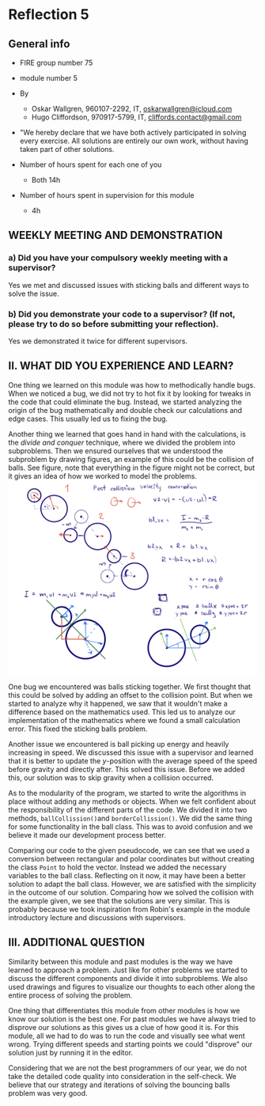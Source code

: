 # Reflection 5
## General info

- FIRE group number 75
- module number 5
- By

  - Oskar Wallgren, 960107-2292, IT, oskarwallgren@icloud.com
  - Hugo Cliffordson, 970917-5799, IT, cliffords.contact@gmail.com

- "We hereby declare that we have both actively participated in solving every exercise. All solutions are entirely our own work, without having taken part of other solutions.
- Number of hours spent for each one of you
  - Both 14h
- Number of hours spent in supervision for this module
  - 4h
## WEEKLY MEETING AND DEMONSTRATION
 
### a) Did you have your compulsory weekly meeting with a supervisor?
Yes we met and discussed issues with sticking balls and different ways to solve the issue.
 
### b) Did you demonstrate your code to a supervisor? (If not, please try to do so before submitting your reflection).
Yes we demonstrated it twice for different supervisors.
 
## II. WHAT DID YOU EXPERIENCE AND LEARN?
One thing we learned on this module was how to methodically handle bugs. When we noticed a bug, we did not try to hot fix it by looking for tweaks in the code that could eliminate the bug. Instead, we started analyzing the origin of the bug mathematically and double check our calculations and edge cases. This usually led us to fixing the bug.
 
Another thing we learned that goes hand in hand with the calculations, is the *divide and conquer* technique, where we divided the problem into subproblems. Then we ensured ourselves that we understood the subproblem by drawing figures, an example of this could be the collision of balls. See figure, note that everything in the figure might not be correct, but it gives an idea of how we worked to model the problems. 
![](relfection5.jpeg)
 
One bug we encountered was balls sticking together. We first thought that this could be solved by adding an offset to the collision point. But when we started to analyze why it happened, we saw that it wouldn't make a difference based on the mathematics used. This led us to analyze our implementation of the mathematics where we found a small calculation error. This fixed the sticking balls problem.
 
Another issue we encountered is ball picking up energy and heavily increasing in speed. We discussed this issue with a supervisor and learned that it is better to update the $y$-position with the average speed of the speed before gravity and directly after. This solved this issue. Before we added this, our solution was to skip gravity when a collision occurred. 
 
As to the modularity of the program, we started to write the algorithms in place without adding any methods or objects. When we felt confident about the responsibility of the different parts of the code. We divided it into two methods, ``ballCollission()``and ``borderCollission()``. We did the same thing for some functionality in the ball class. This was to avoid confusion and we believe it made our development process better.
 
Comparing our code to the given pseudocode, we can see that we used a conversion between rectangular and polar coordinates but without creating the class ``Point`` to hold the vector. Instead we added the necessary variables to the ball class. Reflecting on it now, it may have been a better solution to adapt the ball class. However, we are satisfied with the simplicity in the outcome of our solution. Comparing how we solved the collision with the example given, we see that the solutions are very similar. This is probably because we took inspiration from Robin's example in the module introductory lecture and discussions with supervisors. 
 
## III. ADDITIONAL QUESTION
 
Similarity between this module and past modules is the way we have learned to approach a problem. Just like for other problems we started to discuss the different components and divide it into subproblems. We also used drawings and figures to visualize our thoughts to each other along the entire process of solving the problem. 
 
One thing that differentiates this module from other modules is how we know our solution is the best one. For past modules we have always tried to disprove our solutions as this gives us a clue of how good it is. For this module, all we had to do was to run the code and visually see what went wrong. Trying different speeds and starting points we could "disprove" our solution just by running it in the editor.
 
Considering that we are not the best programmers of our year, we do not take the detailed code quality into consideration in the self-check. We believe that our strategy and iterations of solving the bouncing balls problem was very good.
